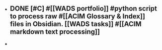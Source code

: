 - DONE [#C] #[[WADS portfolio]] #python script to process raw #[[ACIM Glossary & Index]] files in Obsidian. [[WADS tasks]] #[[ACIM markdown text processing]]
	-
-